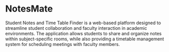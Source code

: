 # NotesMate
Student Notes and Time Table Finder is a web-based platform designed to streamline student collaboration and faculty interaction in academic environments. The application allows students to share and organize notes within subject-specific rooms, while also providing a timetable management system for scheduling meetings with faculty members.
